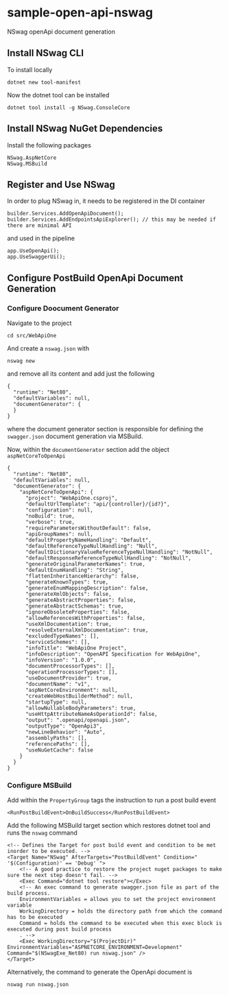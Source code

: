 # sample-open-api-nswag
NSwag openApi document generation

## Install NSwag CLI
To install locally
```
dotnet new tool-manifest
```
Now the dotnet tool can be installed
```
dotnet tool install -g NSwag.ConsoleCore
```

## Install NSwag NuGet Dependencies
Install the following packages
```
NSwag.AspNetCore
NSwag.MSBuild
```

## Register and Use NSwag
In order to plug NSwag in, it needs to be registered in the DI container
```
builder.Services.AddOpenApiDocument();
builder.Services.AddEndpointsApiExplorer(); // this may be needed if there are minimal API
```

and used in the pipeline
```
app.UseOpenApi();
app.UseSwaggerUi();
```

## Configure PostBuild OpenApi Document Generation

### Configure Doocument Generator
Navigate to the project
```
cd src/WebApiOne
```

And create a `nswag.json` with
```
nswag new
```

and remove all its content and add just the following
```
{
  "runtime": "Net80",
  "defaultVariables": null,
  "documentGenerator": {    
  }
}
```
where the document generator section is responsible for defining the `swagger.json` document generation
via MSBuild.

Now, within the `documentGenerator` section add the object `aspNetCoreToOpenApi`

```
{
  "runtime": "Net80",
  "defaultVariables": null,
  "documentGenerator": {
    "aspNetCoreToOpenApi": {
      "project": "WebApiOne.csproj",
      "defaultUrlTemplate": "api/{controller}/{id?}",
      "configuration": null,
      "noBuild": true,
      "verbose": true,
      "requireParametersWithoutDefault": false,
      "apiGroupNames": null,
      "defaultPropertyNameHandling": "Default",
      "defaultReferenceTypeNullHandling": "Null",
      "defaultDictionaryValueReferenceTypeNullHandling": "NotNull",
      "defaultResponseReferenceTypeNullHandling": "NotNull",
      "generateOriginalParameterNames": true,
      "defaultEnumHandling": "String",
      "flattenInheritanceHierarchy": false,
      "generateKnownTypes": true,
      "generateEnumMappingDescription": false,
      "generateXmlObjects": false,
      "generateAbstractProperties": false,
      "generateAbstractSchemas": true,
      "ignoreObsoleteProperties": false,
      "allowReferencesWithProperties": false,
      "useXmlDocumentation": true,
      "resolveExternalXmlDocumentation": true,
      "excludedTypeNames": [],
      "serviceSchemes": [],
      "infoTitle": "WebApiOne Project",
      "infoDescription": "OpenAPI Specification for WebApiOne",
      "infoVersion": "1.0.0",
      "documentProcessorTypes": [],
      "operationProcessorTypes": [],
      "useDocumentProvider": true,
      "documentName": "v1",
      "aspNetCoreEnvironment": null,
      "createWebHostBuilderMethod": null,
      "startupType": null,
      "allowNullableBodyParameters": true,
      "useHttpAttributeNameAsOperationId": false,
      "output": ".openapi/openapi.json",
      "outputType": "OpenApi3",
      "newLineBehavior": "Auto",
      "assemblyPaths": [],
      "referencePaths": [],
      "useNuGetCache": false
    }
  }
}
```

### Configure MSBuild
Add within the `PropertyGroup` tags the instruction to run a post build event
```
<RunPostBuildEvent>OnBuildSuccess</RunPostBuildEvent>
```

Add the following MSBuild target section which restores dotnet tool and runs the `nswag` command 
```
<!-- Defines the Target for post build event and condition to be met inorder to be executed. -->
<Target Name="NSwag" AfterTargets="PostBuildEvent" Condition=" '$(Configuration)' == 'Debug' ">
    <!-- A good practice to restore the project nuget packages to make sure the next step doesn't fail. -->
    <Exec Command="dotnet tool restore"></Exec>
    <!-- An exec command to generate swagger.json file as part of the build process.
    EnvironmentVariables = allows you to set the project environment variable
    WorkingDirectory = holds the directory path from which the command has to be executed
    Command = holds the command to be executed when this exec block is executed during post build process
    . -->
    <Exec WorkingDirectory="$(ProjectDir)" EnvironmentVariables="ASPNETCORE_ENVIRONMENT=Development" Command="$(NSwagExe_Net80) run nswag.json" />
</Target>
```

Alternatively, the command to generate the OpenApi document is
```
nswag run nswag.json
```